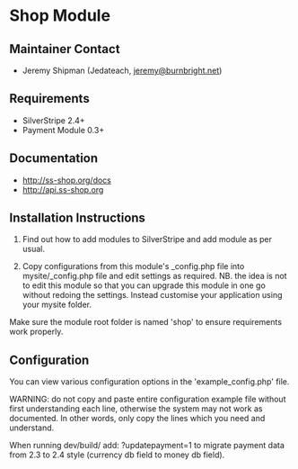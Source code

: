 # Shop Module

## Maintainer Contact

 * Jeremy Shipman (Jedateach, jeremy@burnbright.net)

## Requirements

 * SilverStripe 2.4+
 * Payment Module 0.3+

## Documentation

 * http://ss-shop.org/docs
 * http://api.ss-shop.org

## Installation Instructions

1. Find out how to add modules to SilverStripe and add module as per usual.

2. Copy configurations from this module's _config.php file
into mysite/_config.php file and edit settings as required.
NB. the idea is not to edit this module so that you can
upgrade this module in one go without redoing the settings.
Instead customise your application using your mysite folder.

Make sure the module root folder is named 'shop' to ensure requirements
work properly.

## Configuration

You can view various configuration options in the 'example_config.php' file.

WARNING: do not copy and paste entire configuration example file without
first understanding each line, otherwise the system may not work as documented.
In other words, only copy the lines which you need and understand.

When running dev/build/ add: ?updatepayment=1 to migrate
payment data from 2.3 to 2.4 style (currency db field to
money db field).

